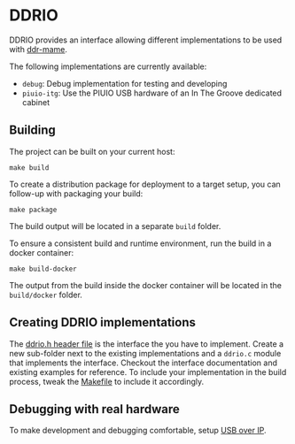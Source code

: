 # DDRIO
DDRIO provides an interface allowing different implementations to be used with
[ddr-mame](../ddr-mame/README.md).

The following implementations are currently available:
* `debug`: Debug implementation for testing and developing
* `piuio-itg`: Use the PIUIO USB hardware of an In The Groove dedicated cabinet

## Building
The project can be built on your current host:
```shell
make build
```

To create a distribution package for deployment to a target setup, you can follow-up with packaging
your build:
```shell
make package
```

The build output will be located in a separate `build` folder.

To ensure a consistent build and runtime environment, run the build in a docker container:
```shell
make build-docker
```

The output from the build inside the docker container will be located in the `build/docker` folder.

## Creating DDRIO implementations
The [ddrio.h header file](src/ddrio/ddrio.h) is the interface the you have to implement. Create a
new sub-folder next to the existing implementations and a `ddrio.c` module that implements the
interface. Checkout the interface documentation and existing examples for reference. To include
your implementation in the build process, tweak the [Makefile](Makefile) to include it accordingly.

## Debugging with real hardware
To make development and debugging comfortable, setup [USB over IP](doc-linux-usbip-debugging.md).